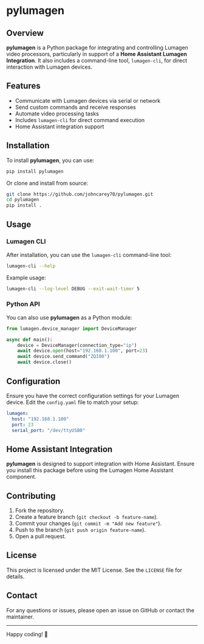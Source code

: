 # pylumagen

## Overview
**pylumagen** is a Python package for integrating and controlling Lumagen video processors, particularly in support of a **Home Assistant Lumagen Integration**. It also includes a command-line tool, `lumagen-cli`, for direct interaction with Lumagen devices.

## Features
- Communicate with Lumagen devices via serial or network
- Send custom commands and receive responses
- Automate video processing tasks
- Includes `lumagen-cli` for direct command execution
- Home Assistant integration support

## Installation
To install **pylumagen**, you can use:

```sh
pip install pylumagen
```

Or clone and install from source:

```sh
git clone https://github.com/johncarey70/pylumagen.git
cd pylumagen
pip install .
```

## Usage
### Lumagen CLI
After installation, you can use the `lumagen-cli` command-line tool:

```sh
lumagen-cli --help
```

Example usage:
```sh
lumagen-cli --log-level DEBUG --exit-wait-timer 5
```

### Python API
You can also use **pylumagen** as a Python module:

```python
from lumagen.device_manager import DeviceManager

async def main():
    device = DeviceManager(connection_type="ip")
    await device.open(host="192.168.1.100", port=23)
    await device.send_command("ZQI00")
    await device.close()
```

## Configuration
Ensure you have the correct configuration settings for your Lumagen device. Edit the `config.yaml` file to match your setup:

```yaml
lumagen:
  host: "192.168.1.100"
  port: 23
  serial_port: "/dev/ttyUSB0"
```

## Home Assistant Integration
**pylumagen** is designed to support integration with Home Assistant. Ensure you install this package before using the Lumagen Home Assistant component.

## Contributing
1. Fork the repository.
2. Create a feature branch (`git checkout -b feature-name`).
3. Commit your changes (`git commit -m "Add new feature"`).
4. Push to the branch (`git push origin feature-name`).
5. Open a pull request.

## License
This project is licensed under the MIT License. See the `LICENSE` file for details.

## Contact
For any questions or issues, please open an issue on GitHub or contact the maintainer.

---
Happy coding! 🚀


